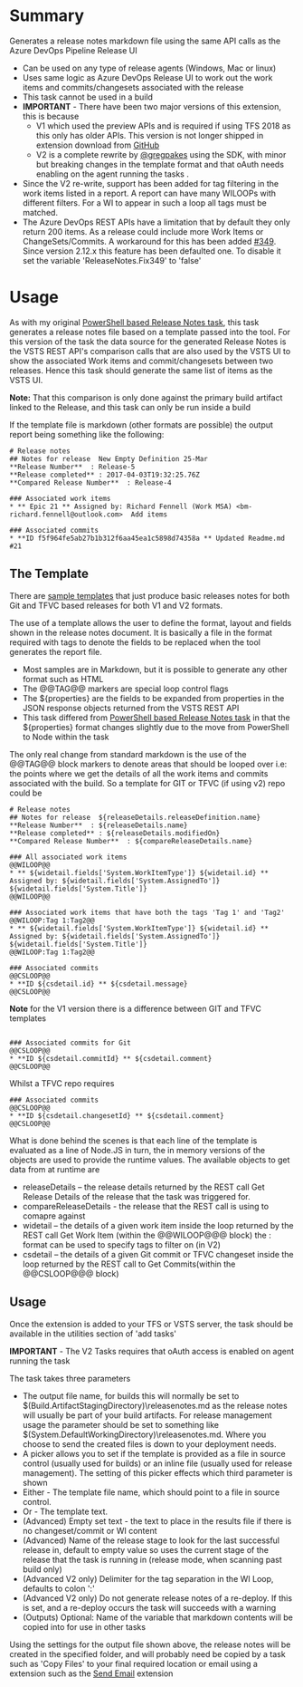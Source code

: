 # Summary
Generates a release notes markdown file using the same API calls as the Azure DevOps Pipeline Release UI
* Can be used on any type of release agents (Windows, Mac or linux)
* Uses same logic as Azure DevOps Release UI to work out the work items and commits/changesets associated with the release
* This task cannot be used in a build
* **IMPORTANT** - There have been two major versions of this extension, this is because
   * V1 which used the preview APIs and is required if using TFS 2018 as this only has older APIs. This version is not longer shipped in extension download from [GitHub](https://github.com/rfennell/AzurePipelines/releases/tag/XPlat-2.6.9)
   * V2 is a complete rewrite by [@gregpakes](https://github.com/gregpakes) using the SDK, with minor but breaking changes in the template format and that oAuth needs enabling on the agent running the tasks .
* Since the V2 re-write, support has been added for tag filtering in the work items listed in a report. A report can have many WILOOPs with different filters. For a WI to appear in such a loop all tags must be matched.
* The Azure DevOps REST APIs have a limitation that by default they only return 200 items. As a release could include more Work Items or ChangeSets/Commits. A workaround for this has been added [#349](https://github.com/rfennell/AzurePipelines/issues/349). Since version 2.12.x this feature has been defaulted one. To disable it set the variable 'ReleaseNotes.Fix349' to 'false'

# Usage
As with my original [PowerShell based Release Notes task](https://github.com/rfennell/vNextBuild/wiki/GenerateReleaseNotes--Tasks), this task generates a release notes file based on a template passed into the tool.  For this version of the task the data source for the generated Release Notes is the VSTS REST API's comparison calls that are also used by the VSTS UI to show the associated Work items and commit/changesets between two releases. Hence this task should generate the same list of items as the VSTS UI.

**Note:** That this comparison is only done against the primary build artifact linked to the Release, and this task can only be run inside a build

If the template file is markdown (other formats are possible) the output report being something like the following:

```
# Release notes
## Notes for release  New Empty Definition 25-Mar
**Release Number**  : Release-5
**Release completed** : 2017-04-03T19:32:25.76Z
**Compared Release Number**  : Release-4

### Associated work items
* ** Epic 21 ** Assigned by: Richard Fennell (Work MSA) <bm-richard.fennell@outlook.com>  Add items

### Associated commits
* **ID f5f964fe5ab27b1b312f6aa45ea1c5898d74358a ** Updated Readme.md #21
```

## The Template

There are [sample templates](https://github.com/rfennell/vNextBuild/tree/master/SampleTemplates) that just produce basic releases notes for both Git and TFVC based releases for both V1 and V2 formats.

The use of a template allows the user to define the format, layout and fields shown in the release notes document. It is basically a file in the format required with tags to denote the fields to be replaced when the tool generates the report file.

- Most samples are in Markdown, but it is possible to generate any other format such as HTML
- The @@TAG@@ markers are special loop control flags
- The ${properties} are the fields to be expanded from properties in the JSON response objects returned from the VSTS REST API
- This task differed from [PowerShell based Release Notes task](https://github.com/rfennell/vNextBuild/wiki/GenerateReleaseNotes--Tasks) in that the ${properties} format changes slightly due to the move from PowerShell to Node within the task

The only real change from standard markdown is the use of the @@TAG@@ block markers to denote areas that should be looped over i.e: the points where we get the details of all the work items and commits associated with the build. So a template for GIT or TFVC (if using v2) repo could be

```
# Release notes
## Notes for release  ${releaseDetails.releaseDefinition.name}
**Release Number**  : ${releaseDetails.name}
**Release completed** : ${releaseDetails.modifiedOn}
**Compared Release Number**  : ${compareReleaseDetails.name}

### All associated work items
@@WILOOP@@
* ** ${widetail.fields['System.WorkItemType']} ${widetail.id} ** Assigned by: ${widetail.fields['System.AssignedTo']}  ${widetail.fields['System.Title']}
@@WILOOP@@

### Associated work items that have both the tags 'Tag 1' and 'Tag2'
@@WILOOP:Tag 1:Tag2@@
* ** ${widetail.fields['System.WorkItemType']} ${widetail.id} ** Assigned by: ${widetail.fields['System.AssignedTo']}  ${widetail.fields['System.Title']}
@@WILOOP:Tag 1:Tag2@@

### Associated commits
@@CSLOOP@@
* **ID ${csdetail.id} ** ${csdetail.message}
@@CSLOOP@@
```

**Note** for the V1 version there is a difference between GIT and TFVC templates

```

### Associated commits for Git
@@CSLOOP@@
* **ID ${csdetail.commitId} ** ${csdetail.comment}
@@CSLOOP@@
```

Whilst a TFVC repo requires

```
### Associated commits
@@CSLOOP@@
* **ID ${csdetail.changesetId} ** ${csdetail.comment}
@@CSLOOP@@
```


What is done behind the scenes is that each line of the template is evaluated as a line of Node.JS in turn, the in memory versions of the objects are used to provide the runtime values. The available objects to get data from at runtime are

* releaseDetails – the release details returned by the REST call Get Release Details of the release that the task was triggered for.
* compareReleaseDetails - the release that the REST call is using to comapre against
* widetail – the details of a given work item inside the loop returned by the REST call Get Work Item (within the @@WILOOP@@@ block) the : format can be used to specify tags to filter on (in V2)
* csdetail – the details of a given Git commit or TFVC changeset inside the loop returned by the REST call to Get Commits(within the @@CSLOOP@@@ block)


## Usage
Once the extension is added to your TFS or VSTS server, the task should be available in the utilities section of 'add tasks'

**IMPORTANT** - The V2 Tasks requires that oAuth access is enabled on agent running the task

The task takes three parameters

* The output file name, for builds this will normally be set to $(Build.ArtifactStagingDirectory)\releasenotes.md as the release notes will usually be part of your build artifacts. For release management usage the parameter should be set to something like $(System.DefaultWorkingDirectory)\releasenotes.md. Where you choose to send the created files is down to your deployment needs.
* A picker allows you to set if the template is provided as a file in source control (usually used for builds) or an inline file (usually used for release management). The setting of this picker effects which third parameter is shown
* Either - The template file name, which should point to a file in source control.
* Or - The template text.
* (Advanced) Empty set text - the text to place in the results file if there is no changeset/commit or WI content
* (Advanced) Name of the release stage to look for the last successful release in, default to empty value so uses the current stage of the release that the task is running in (release mode, when scanning past build only)
* (Advanced V2 only) Delimiter for the tag separation in the WI Loop, defaults to colon ':'
* (Advanced V2 only) Do not generate release notes of a re-deploy. If this is set, and a re-deploy occurs the task will succeeds with a warning
* (Outputs) Optional: Name of the variable that markdown contents will be copied into for use in other tasks

Using the settings for the output file shown above, the release notes will be created in the specified folder, and will probably need be copied by a task such as 'Copy Files' to your final required location or email using a extension such as the [Send Email](https://marketplace.visualstudio.com/items?itemName=rvo.SendEmailTask) extension


